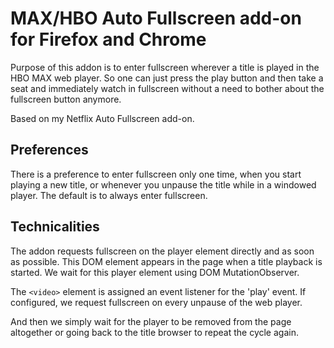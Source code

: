 MAX/HBO Auto Fullscreen add-on for Firefox and Chrome
===

Purpose of this addon is to enter fullscreen wherever a title is played in the HBO MAX web player.  So one can just press the play button and then take a seat and immediately watch in fullscreen without a need to bother about the fullscreen button anymore.

Based on my Netflix Auto Fullscreen add-on.

## Preferences

There is a preference to enter fullscreen only one time, when you start playing a new title, or whenever you unpause the title while in a windowed player.  The default is to always enter fullscreen.

## Technicalities

The addon requests fullscreen on the player element directly and as soon as possible.  This DOM element appears in the page when a title playback is started.  We wait for this player element using DOM MutationObserver.

The `<video>` element is assigned an event listener for the 'play' event.  If configured, we request fullscreen on every unpause of the web player.

And then we simply wait for the player to be removed from the page altogether or going back to the title browser to repeat the cycle again.
